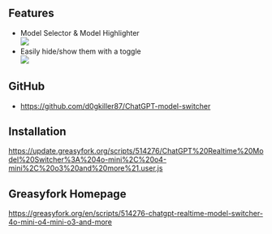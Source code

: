 ## Features
- Model Selector & Model Highlighter  
  ![](https://greasyfork.s3.us-east-2.amazonaws.com/1jid6whe76jhpdr8xdrnbpi4jlx2)
- Easily hide/show them with a toggle  
  ![](https://greasyfork.s3.us-east-2.amazonaws.com/an3ej81pkzc0s3ou0mfw4jxrww59)

## GitHub
- https://github.com/d0gkiller87/ChatGPT-model-switcher

## Installation
https://update.greasyfork.org/scripts/514276/ChatGPT%20Realtime%20Model%20Switcher%3A%204o-mini%2C%20o4-mini%2C%20o3%20and%20more%21.user.js

## Greasyfork Homepage
https://greasyfork.org/en/scripts/514276-chatgpt-realtime-model-switcher-4o-mini-o4-mini-o3-and-more
